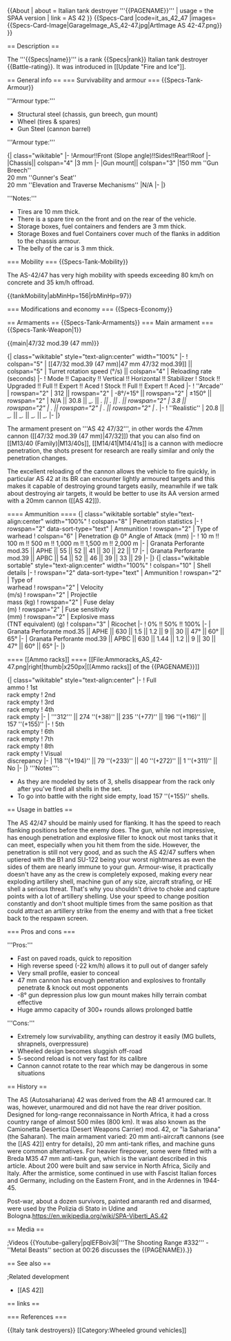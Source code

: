 {{About
| about = Italian tank destroyer '''{{PAGENAME}}'''
| usage = the SPAA version
| link = AS 42
}}
{{Specs-Card
|code=it_as_42_47
|images={{Specs-Card-Image|GarageImage_AS_42-47.jpg|ArtImage AS 42-47.png}}
}}

== Description ==
<!-- ''In the description, the first part should be about the history of the creation and combat usage of the vehicle, as well as its key features. In the second part, tell the reader about the ground vehicle in the game. Insert a screenshot of the vehicle, so that if the novice player does not remember the vehicle by name, he will immediately understand what kind of vehicle the article is talking about.'' -->
The '''{{Specs|name}}''' is a rank {{Specs|rank}} Italian tank destroyer {{Battle-rating}}. It was introduced in [[Update "Fire and Ice"]].

== General info ==
=== Survivability and armour ===
{{Specs-Tank-Armour}}
<!-- ''Describe armour protection. Note the most well protected and key weak areas. Appreciate the layout of modules as well as the number and location of crew members. Is the level of armour protection sufficient, is the placement of modules helpful for survival in combat? If necessary use a visual template to indicate the most secure and weak zones of the armour.'' -->

'''Armour type:'''

* Structural steel (chassis, gun breech, gun mount)
* Wheel (tires & spares)
* Gun Steel (cannon barrel)

'''Armour type:''' <!-- The types of armour present on the vehicle and their general locations -->
<!-- Example: * Rolled homogeneous armour (Front, Side, Rear, Hull roof)
* Cast homogeneous armour (Turret, Transmission area) -->

{| class="wikitable"
|-
!Armour!!Front (Slope angle)!!Sides!!Rear!!Roof
|-
|Chassis|| colspan="4" |3 mm
|-
|Gun mount|| colspan="3" |150 mm ''Gun Breech''<br>20 mm ''Gunner's Seat''<br>20 mm ''Elevation and Traverse Mechanisms''
|N/A
|-
|}

'''Notes:'''

* Tires are 10 mm thick.
* There is a spare tire on the front and on the rear of the vehicle.
* Storage boxes, fuel containers and fenders are 3 mm thick.
* Storage Boxes and fuel Containers cover much of the flanks in addition to the chassis armour.
* The belly of the car is 3 mm thick.

=== Mobility ===
{{Specs-Tank-Mobility}}
<!-- ''Write about the mobility of the ground vehicle. Estimate the specific power and manoeuvrability, as well as the maximum speed forwards and backwards.'' -->

The AS-42/47 has very high mobility with speeds exceeding 80 km/h on concrete and 35 km/h offroad.

{{tankMobility|abMinHp=156|rbMinHp=97}}

=== Modifications and economy ===
{{Specs-Economy}}

== Armaments ==
{{Specs-Tank-Armaments}}
=== Main armament ===
{{Specs-Tank-Weapon|1}}
<!-- ''Give the reader information about the characteristics of the main gun. Assess its effectiveness in a battle based on the reloading speed, ballistics and the power of shells. Do not forget about the flexibility of the fire, that is how quickly the cannon can be aimed at the target, open fire on it and aim at another enemy. Add a link to the main article on the gun: <code><nowiki>{{main|Name of the weapon}}</nowiki></code>. Describe in general terms the ammunition available for the main gun. Give advice on how to use them and how to fill the ammunition storage.'' -->
{{main|47/32 mod.39 (47 mm)}}

{| class="wikitable" style="text-align:center" width="100%"
|-
! colspan="5" | [[47/32 mod.39 (47 mm)|47 mm 47/32 mod.39]] || colspan="5" | Turret rotation speed (°/s) || colspan="4" | Reloading rate (seconds)
|-
! Mode !! Capacity !! Vertical !! Horizontal !! Stabilizer
! Stock !! Upgraded !! Full !! Expert !! Aced
! Stock !! Full !! Expert !! Aced
|-
! ''Arcade''
| rowspan="2" | 312 || rowspan="2" | -8°/+15° || rowspan="2" | ±150° || rowspan="2" | N/A || 30.8 || __._ || __._ || __._ || __._ || rowspan="2" | 3.8 || rowspan="2" | _.__ || rowspan="2" | _.__ || rowspan="2" | _.__
|-
! ''Realistic''
| 20.8 || __._ || __._ || __._ || __._
|-
|}

The armament present on '''AS 42 47/32''', in other words the 47mm cannon ([[47/32 mod.39 (47 mm)|47/32]]) that you can also find on [[M13/40 (Family)|M13/40s]], [[M14/41|M14/41s]] is a cannon with mediocre penetration, the shots present for research are really similar and only the penetration changes.

The excellent reloading of the cannon allows the vehicle to fire quickly, in particular AS 42 at its BR can encounter lightly armoured targets and this makes it capable of destroying ground targets easily, meanwhile if we talk about destroying air targets, it would be better to use its AA version armed with a 20mm cannon  ([[AS 42]]).

==== Ammunition ====
{| class="wikitable sortable" style="text-align:center" width="100%"
! colspan="8" | Penetration statistics
|-
! rowspan="2" data-sort-type="text" | Ammunition
! rowspan="2" | Type of<br>warhead
! colspan="6" | Penetration @ 0° Angle of Attack (mm)
|-
! 10 m !! 100 m !! 500 m !! 1,000 m !! 1,500 m !! 2,000 m
|-
| Granata Perforante mod.35 || APHE || 55 || 52 || 41 || 30 || 22 || 17
|-
| Granata Perforante mod.39 || APBC || 54 || 52 || 46 || 39 || 33 || 29
|-
|}
{| class="wikitable sortable" style="text-align:center" width="100%"
! colspan="10" | Shell details
|-
! rowspan="2" data-sort-type="text" | Ammunition
! rowspan="2" | Type of<br>warhead
! rowspan="2" | Velocity<br>(m/s)
! rowspan="2" | Projectile<br>mass (kg)
! rowspan="2" | Fuse delay<br>(m)
! rowspan="2" | Fuse sensitivity<br>(mm)
! rowspan="2" | Explosive mass<br>(TNT equivalent) (g)
! colspan="3" | Ricochet
|-
! 0% !! 50% !! 100%
|-
| Granata Perforante mod.35 || APHE || 630 || 1.5 || 1.2 || 9 || 30 || 47° || 60° || 65°
|-
| Granata Perforante mod.39 || APBC || 630 || 1.44 || 1.2 || 9 || 30 || 47° || 60° || 65°
|-
|}

==== [[Ammo racks]] ====
[[File:Ammoracks_AS_42-47.png|right|thumb|x250px|[[Ammo racks]] of the {{PAGENAME}}]]
<!-- '''Last updated: 2.21.1.22''' -->
{| class="wikitable" style="text-align:center"
|-
! Full<br>ammo
! 1st<br>rack empty
! 2nd<br>rack empty
! 3rd<br>rack empty
! 4th<br>rack empty
|-
| '''312''' || 274&nbsp;''(+38)'' || 235&nbsp;''(+77)'' || 196&nbsp;''(+116)'' || 157&nbsp;''(+155)''
|-
! 5th<br>rack empty
! 6th<br>rack empty
! 7th<br>rack empty
! 8th<br>rack empty
! Visual<br>discrepancy
|-
| 118&nbsp;''(+194)'' || 79&nbsp;''(+233)'' || 40&nbsp;''(+272)'' || 1&nbsp;''(+311)'' || No
|-
|}
'''Notes''':

* As they are modeled by sets of 3, shells disappear from the rack only after you've fired all shells in the set.
* To go into battle with the right side empty, load 157&nbsp;''(+155)'' shells.

== Usage in battles ==
<!-- ''Describe the tactics of playing in the vehicle, the features of using vehicles in the team and advice on tactics. Refrain from creating a "guide" - do not impose a single point of view but instead give the reader food for thought. Describe the most dangerous enemies and give recommendations on fighting them. If necessary, note the specifics of the game in different modes (AB, RB, SB).'' -->
The AS 42/47 should be mainly used for flanking. It has the speed to reach flanking positions before the enemy does. The gun, while not impressive, has enough penetration and explosive filler to knock out most tanks that it can meet, especially when you hit them from the side. However, the penetration is still not very good, and as such the AS 42/47 suffers when uptiered with the B1 and SU-122 being your worst nightmares as even the sides of them are nearly immune to your gun. Armour-wise, it practically doesn't have any as the crew is completely exposed, making every near exploding artillery shell, machine gun of any size, aircraft strafing, or HE shell a serious threat. That's why you shouldn't drive to choke and capture points with a lot of artillery shelling. Use your speed to change position constantly and don't shoot multiple times from the same position as that could attract an artillery strike from the enemy and with that a free ticket back to the respawn screen.

=== Pros and cons ===
<!-- ''Summarise and briefly evaluate the vehicle in terms of its characteristics and combat effectiveness. Mark its pros and cons in a bulleted list. Try not to use more than 6 points for each of the characteristics. Avoid using categorical definitions such as "bad", "good" and the like - use substitutions with softer forms such as "inadequate" and "effective".'' -->

'''Pros:'''

* Fast on paved roads, quick to reposition
* High reverse speed (-22 km/h) allows it to pull out of danger safely
* Very small profile, easier to conceal
* 47 mm cannon has enough penetration and explosives to frontally penetrate & knock out most opponents
* -8° gun depression plus low gun mount makes hilly terrain combat effective
* Huge ammo capacity of 300+ rounds allows prolonged battle

'''Cons:'''

* Extremely low survivability, anything can destroy it easily (MG bullets, shrapnels, overpressure)
* Wheeled design becomes sluggish off-road
* 5-second reload is not very fast for its calibre
* Cannon cannot rotate to the rear which may be dangerous in some situations

== History ==
<!-- ''Describe the history of the creation and combat usage of the vehicle in more detail than in the introduction. If the historical reference turns out to be too long, take it to a separate article, taking a link to the article about the vehicle and adding a block "/History" (example: <nowiki>https://wiki.warthunder.com/(Vehicle-name)/History</nowiki>) and add a link to it here using the <code>main</code> template. Be sure to reference text and sources by using <code><nowiki><ref></ref></nowiki></code>, as well as adding them at the end of the article with <code><nowiki><references /></nowiki></code>. This section may also include the vehicle's dev blog entry (if applicable) and the in-game encyclopedia description (under <code><nowiki>=== In-game description ===</nowiki></code>, also if applicable).'' -->
The AS (Autosahariana) 42 was derived from the AB 41 armoured car. It was, however, unarmoured and did not have the rear driver position. Designed for long-range reconnaissance in North Africa, it had a cross country range of almost 500 miles (800 km). It was also known as the Camionetta Desertica (Desert Weapons Carrier) mod. 42, or "la Sahariana" (the Saharan). The main armament varied: 20 mm anti-aircraft cannons (see the [[AS 42]] entry for details), 20 mm anti-tank rifles, and machine guns were common alternatives. For heavier firepower, some were fitted with a Breda M35 47 mm anti-tank gun, which is the variant described in this article. About 200 were built and saw service in North Africa, Sicily and Italy. After the armistice, some continued in use with Fascist Italian forces and Germany, including on the Eastern Front, and in the Ardennes in 1944-45.

Post-war, about a dozen survivors, painted amaranth red and disarmed, were used by the Polizia di Stato in Udine and Bologna.<ref>https://en.wikipedia.org/wiki/SPA-Viberti_AS.42</ref>

== Media ==
<!-- ''Excellent additions to the article would be video guides, screenshots from the game, and photos.'' -->
;Videos
{{Youtube-gallery|pqIEFBoiv3I|'''The Shooting Range #332''' - ''Metal Beasts'' section at 00:26 discusses the {{PAGENAME}}.}}

== See also ==
<!-- ''Links to the articles on the War Thunder Wiki that you think will be useful for the reader, for example:''
* ''reference to the series of the vehicles;''
* ''links to approximate analogues of other nations and research trees.'' -->

;Related development
* [[AS 42]]

==  links ==
<!-- ''Paste links to sources and external resources, such as:''
* ''topic on the official game forum;''
* ''other literature.'' -->

=== References ===
<references />

{{Italy tank destroyers}}
[[Category:Wheeled ground vehicles]]